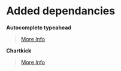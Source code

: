 # Added dependancies

**Autocomplete typeahead**
>[More Info](https://vuejsexamples.com/an-autocomplete-typeahead-component-for-vue-2-and-bootstrap-4/)

**Chartkick**
>[More Info](https://github.com/ankane/vue-chartkick/)
